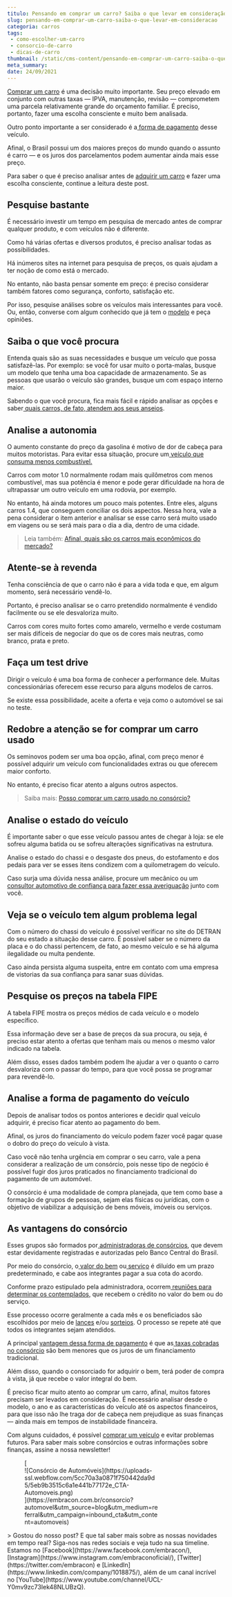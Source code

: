 ```yaml
---
titulo: Pensando em comprar um carro? Saiba o que levar em consideração!
slug: pensando-em-comprar-um-carro-saiba-o-que-levar-em-consideracao
categoria: carros
tags:
 - como-escolher-um-carro
 - consorcio-de-carro
 - dicas-de-carro
thumbnail: /static/cms-content/pensando-em-comprar-um-carro-saiba-o-que-levar-em-consideracao.jpg
meta_summary: 
date: 24/09/2021
---
```

[Comprar um carro](https://www.embracon.com.br/blog/4-motivos-para-voce-comprar-um-carro-novo) é uma decisão muito importante. Seu preço elevado em conjunto com outras taxas — IPVA, manutenção, revisão — comprometem uma parcela relativamente grande do orçamento familiar. É preciso, portanto, fazer uma escolha consciente e muito bem analisada.

Outro ponto importante a ser considerado é a[ forma de pagamento](https://www.embracon.com.br/blog/5-formas-de-pagamento-de-um-carro) desse veículo.

Afinal, o Brasil possui um dos maiores preços do mundo quando o assunto é carro — e os juros dos parcelamentos podem aumentar ainda mais esse preço.

Para saber o que é preciso analisar antes de [adquirir um carro](https://www.embracon.com.br/blog/carro-seminovo-guia-completo-para-comprar) e fazer uma escolha consciente, continue a leitura deste post.

Pesquise bastante
-----------------

É necessário investir um tempo em pesquisa de mercado antes de comprar qualquer produto, e com veículos não é diferente.

Como há várias ofertas e diversos produtos, é preciso analisar todas as possibilidades.

Há inúmeros sites na internet para pesquisa de preços, os quais ajudam a ter noção de como está o mercado.

No entanto, não basta pensar somente em preço: é preciso considerar também fatores como segurança, conforto, satisfação etc.

Por isso, pesquise análises sobre os veículos mais interessantes para você. Ou, então, converse com algum conhecido que já tem o [modelo](https://www.embracon.com.br/blog/os-4-modelos-de-carro-mais-esperados-para-2020) e peça opiniões.

Saiba o que você procura
------------------------

Entenda quais são as suas necessidades e busque um veículo que possa satisfazê-las. Por exemplo: se você for usar muito o porta-malas, busque um modelo que tenha uma boa capacidade de armazenamento. Se as pessoas que usarão o veículo são grandes, busque um com espaço interno maior.

Sabendo o que você procura, fica mais fácil e rápido analisar as opções e saber[ quais carros, de fato, atendem aos seus anseios](https://www.embracon.com.br/blog/sedan-ou-suv-qual-e-o-melhor-modelo).

Analise a autonomia
-------------------

O aumento constante do preço da gasolina é motivo de dor de cabeça para muitos motoristas. Para evitar essa situação, procure um[ veículo que consuma menos combustível.](https://www.embracon.com.br/blog/como-funcionam-os-carros-flex-e-quais-sao-as-suas-vantagens)

Carros com motor 1.0 normalmente rodam mais quilômetros com menos combustível, mas sua potência é menor e pode gerar dificuldade na hora de ultrapassar um outro veículo em uma rodovia, por exemplo.

No entanto, há ainda motores um pouco mais potentes. Entre eles, alguns carros 1.4, que conseguem conciliar os dois aspectos. Nessa hora, vale a pena considerar o item anterior e analisar se esse carro será muito usado em viagens ou se será mais para o dia a dia, dentro de uma cidade.

> Leia também: [Afinal, quais são os carros mais econômicos do mercado? ](https://www.embracon.com.br/blog/afinal-quais-sao-os-carros-mais-economicos-do-mercado)

Atente-se à revenda
-------------------

Tenha consciência de que o carro não é para a vida toda e que, em algum momento, será necessário vendê-lo.

Portanto, é preciso analisar se o carro pretendido normalmente é vendido facilmente ou se ele desvaloriza muito.

Carros com cores muito fortes como amarelo, vermelho e verde costumam ser mais difíceis de negociar do que os de cores mais neutras, como branco, prata e preto.

Faça um test drive
------------------

Dirigir o veículo é uma boa forma de conhecer a performance dele. Muitas concessionárias oferecem esse recurso para alguns modelos de carros.

Se existe essa possibilidade, aceite a oferta e veja como o automóvel se sai no teste.

Redobre a atenção se for comprar um carro usado
-----------------------------------------------

Os seminovos podem ser uma boa opção, afinal, com preço menor é possível adquirir um veículo com funcionalidades extras ou que oferecem maior conforto.

No entanto, é preciso ficar atento a alguns outros aspectos.

> Saiba mais: [Posso comprar um carro usado no consórcio?](https://www.embracon.com.br/blog/comprar-carro-usado-com-a-carta-de-credito-do-consorcio)

Analise o estado do veículo
---------------------------

É importante saber o que esse veículo passou antes de chegar à loja: se ele sofreu alguma batida ou se sofreu alterações significativas na estrutura.

Analise o estado do chassi e o desgaste dos pneus, do estofamento e dos pedais para ver se esses itens condizem com a quilometragem do veículo.

Caso surja uma dúvida nessa análise, procure um mecânico ou um[ consultor automotivo de confiança para fazer essa averiguação](https://www.embracon.com.br/blog/saiba-como-funciona-o-laudo-de-vistoria-no-consorcio) junto com você.

Veja se o veículo tem algum problema legal
------------------------------------------

Com o número do chassi do veículo é possível verificar no site do DETRAN do seu estado a situação desse carro. É possível saber se o número da placa e o do chassi pertencem, de fato, ao mesmo veículo e se há alguma ilegalidade ou multa pendente.

Caso ainda persista alguma suspeita, entre em contato com uma empresa de vistorias da sua confiança para sanar suas dúvidas.

Pesquise os preços na tabela FIPE
---------------------------------

A tabela FIPE mostra os preços médios de cada veículo e o modelo específico.

Essa informação deve ser a base de preços da sua procura, ou seja, é preciso estar atento a ofertas que tenham mais ou menos o mesmo valor indicado na tabela.

Além disso, esses dados também podem lhe ajudar a ver o quanto o carro desvaloriza com o passar do tempo, para que você possa se programar para revendê-lo.

Analise a forma de pagamento do veículo
---------------------------------------

Depois de analisar todos os pontos anteriores e decidir qual veículo adquirir, é preciso ficar atento ao pagamento do bem.

Afinal, os juros do financiamento do veículo podem fazer você pagar quase o dobro do preço do veículo à vista.

Caso você não tenha urgência em comprar o seu carro, vale a pena considerar a realização de um consórcio, pois nesse tipo de negócio é possível fugir dos juros praticados no financiamento tradicional do pagamento de um automóvel.

O consórcio é uma modalidade de compra planejada, que tem como base a formação de grupos de pessoas, sejam elas físicas ou jurídicas, com o objetivo de viabilizar a adquisição de bens móveis, imóveis ou serviços.

As vantagens do consórcio
-------------------------

Esses grupos são formados por[ administradoras de consórcios](https://www.embracon.com.br/a-embracon), que devem estar devidamente registradas e autorizadas pelo Banco Central do Brasil.

Por meio do consórcio, o[ valor do bem](https://www.embracon.com.br/consorcio-de-carros) ou[ serviço](https://www.embracon.com.br/consorcio-servicos) é diluído em um prazo predeterminado, e cabe aos integrantes pagar a sua cota do acordo.

Conforme prazo estipulado pela administradora, ocorrem[ reuniões para determinar os contemplados,](https://www.embracon.com.br/blog/assembleia-de-consorcio-como-funciona) que recebem o crédito no valor do bem ou do serviço.

Esse processo ocorre geralmente a cada mês e os beneficiados são escolhidos por meio de [lances](https://www.embracon.com.br/conhecaoconsorcio/o-que-e-o-lance) e/ou [sorteios](https://www.embracon.com.br/conhecaoconsorcio/como-sao-realizados-os-sorteios-nas-assembleias). O processo se repete até que todos os integrantes sejam atendidos.

A principal [vantagem dessa forma de pagamento](https://www.embracon.com.br/blog/8-motivos-que-comprovam-que-consorcio-e-investimento) é que as[ taxas cobradas no consórcio](https://www.embracon.com.br/blog/parcela-de-consorcio-tem-juros) são bem menores que os juros de um financiamento tradicional.

Além disso, quando o consorciado for adquirir o bem, terá poder de compra à vista, já que recebe o valor integral do bem.

É preciso ficar muito atento ao comprar um carro, afinal, muitos fatores precisam ser levados em consideração. É necessário analisar desde o modelo, o ano e as características do veículo até os aspectos financeiros, para que isso não lhe traga dor de cabeça nem prejudique as suas finanças — ainda mais em tempos de instabilidade financeira.

Com alguns cuidados, é possível [comprar um veículo](https://www.embracon.com.br/blog/o-que-e-como-funciona-o-consorcio-de-carros-e-motos) e evitar problemas futuros. Para saber mais sobre consórcios e outras informações sobre finanças, assine a nossa newsletter!

<figure class="w-richtext-figure-type-image w-richtext-align-center" style="max-width:310px">[<div>![Consórcio de Automóveis](https://uploads-ssl.webflow.com/5cc70a3a0871f750442da9d5/5eb9b3515c6a1e441b77172e_CTA-Automoveis.png)</div>](https://embracon.com.br/consorcio?automovel&utm_source=blog&utm_medium=referral&utm_campaign=inbound_cta&utm_content=automoveis)</figure>> Gostou do nosso post? E que tal saber mais sobre as nossas novidades em tempo real? Siga-nos nas redes sociais e veja tudo na sua timeline. Estamos no [Facebook](https://www.facebook.com/embracon/), [Instagram](https://www.instagram.com/embraconoficial/), [Twitter](https://twitter.com/embracon) e [LinkedIn](https://www.linkedin.com/company/1018875/), além de um canal incrível no [YouTube](https://www.youtube.com/channel/UCL-Y0mv9zc73Iek48NLUBzQ).
